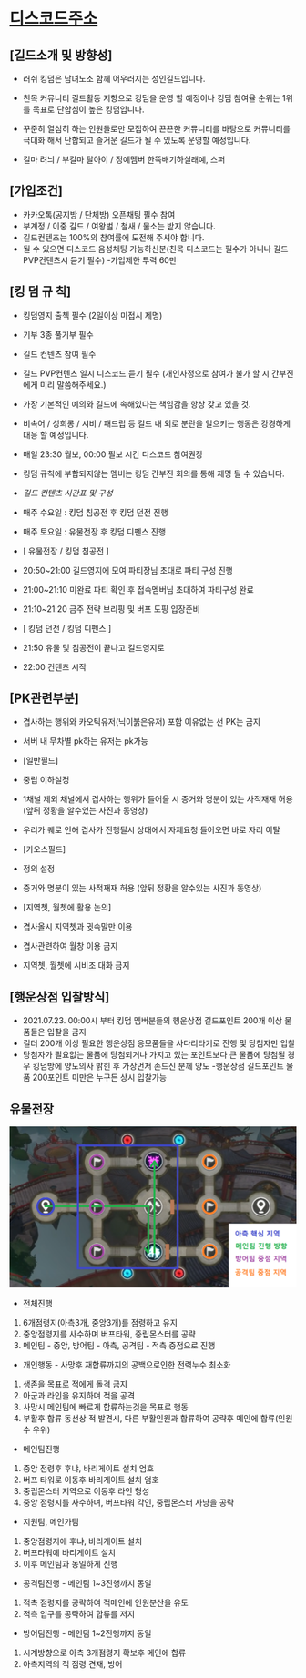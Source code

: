 # [디스코드주소](https://discord.com/invite/yufuZH9NKE)

## [길드소개 및 방향성]

- 러쉬 킹덤은 남녀노소 함께 어우러지는 성인길드입니다.
- 친목 커뮤니티 길드활동 지향으로 킹덤을 운영 할 예정이나 킹덤 참여율 순위는 1위를 목표로 단합심이 높은 킹덤입니다.
- 꾸준히 열심히 하는 인원들로만 모집하여 끈끈한 커뮤니티를 바탕으로 커뮤니티를 극대화 해서 단합되고 즐거운 길드가 될 수 있도록 운영할 예정입니다.

- 길마 려늬 / 부길마 달아이 / 정예멤버  한뚝배기하실래예, 스퍼


## [가입조건]

- 카카오톡(공지방 / 단체방) 오픈채팅 필수 참여
- 부계정 / 이중 길드 / 여왕벌 / 철새 / 물소는 받지 않습니다.
- 길드컨텐츠는 100%의 참여률에 도전해 주셔야 합니다.
- 될 수 있으면 디스코드 음성채팅 가능하신분(친목 디스코드는 필수가 아니나 길드 PVP컨텐츠시 듣기 필수)
-가입제한 투력 60만

## [킹 덤 규 칙]

- 킹덤영지 출첵 필수 (2일이상 미접시 제명)
- 기부 3종 풀기부 필수
- 길드 컨텐츠 참여 필수
- 길드 PVP컨텐츠 일시 디스코드 듣기 필수 (개인사정으로 참여가 불가 할 시 간부진에게 미리 말씀해주세요.)
- 가장 기본적인 예의와 길드에 속해있다는 책임감을 항상 갖고 있을 것.
- 비속어 / 성희롱 / 시비 / 패드립 등 길드 내 외로 분란을 일으키는 행동은 강경하게 대응 할 예정입니다.
- 매일 23:30 월보, 00:00 필보 시간 디스코드 참여권장
- 킹덤 규칙에 부합되지않는 멤버는 킹덤 간부진 회의를 통해 제명 될 수 있습니다.

- *길드 컨텐츠 시간표 및 구성*

- 매주 수요일 : 킹덤 침공전 후 킹덤 던전 진행
- 매주 토요일 : 유물전장 후 킹덤 디펜스 진행
- [ 유물전장 / 킹덤 침공전 ]
- 20:50~21:00 길드영지에 모여 파티장님 초대로 파티 구성 진행
- 21:00~21:10 미완료 파티 확인 후 접속멤버님 초대하여 파티구성 완료
- 21:10~21:20 금주 전략 브리핑 및 버프 도핑 입장준비

- [ 킹덤 던전 / 킹덤 디펜스 ] 
- 21:50 유물 및 침공전이 끝나고 길드영지로
- 22:00  컨텐츠 시작

## [PK관련부분]
- 겹사하는 행위와 카오틱유저(닉이붉은유저) 포함 이유없는 선 PK는 금지
- 서버 내 무차별 pk하는 유저는 pk가능

- [일반필드]
- 중립 이하설정
- 1채널 제외 채널에서 겹사하는 행위가 들어올 시 증거와 명분이 있는 사적재재 허용 (앞뒤 정황을 알수있는 사진과 동영상)
- 우리가 퀘로 인해 겹사가 진행될시 상대에서 자제요청 들어오면 바로 자리 이탈

- [카오스필드]
- 정의 설정
- 증거와 명분이 있는 사적재재 허용 (앞뒤 정황을 알수있는 사진과 동영상)

- [지역쳇, 월쳇에 활용 논의]
- 겹사올시 지역쳇과 귓속말만 이용 
- 겹사관련하여 월창 이용 금지
- 지역쳇, 월쳇에 시비조 대화 금지

## [행운상점 입찰방식]
- 2021.07.23. 00:00시 부터 킹덤 멤버분들의  행운상점 길드포인트 200개 이상 물품들은 입찰을 금지
- 길더 200개 이상 필요한 행운상점 응모품들을 사다리타기로 진행 및 당첨자만 입찰
- 당첨자가 필요없는 물품에 당첨되거나 가지고 있는 포인트보다 큰 물품에 당첨될 경우 킹덤방에 양도의사 밝힌 후 가장먼저 손드신 분께 양도
-행운상점 길드포인트 물품 200포인트 미만은 누구든 상시 입찰가능


## 유물전장
![유물전장](./map.png)
- 전체진행
1. 6개점령지(아측3개, 중앙3개)를 점령하고 유지
2. 중앙점령지를 사수하며 버프타워, 중립몬스터를 공략
3. 메인팀 - 중앙, 방어팀 - 아측, 공격팀 - 적측 중점으로 진행

- 개인행동 - 사망후 재합류까지의 공백으로인한 전력누수 최소화
1. 생존을 목표로 적에게 돌격 금지
2. 아군과 라인을 유지하며 적을 공격
3. 사망시 메인팀에 빠르게 합류하는것을 목표로 행동
4. 부활후 합류 동선상 적 발견시, 다른 부활인원과 합류하여 공략후 메인에 합류(인원수 우위)

- 메인팀진행
1. 중앙 점령후 후냐, 바리게이트 설치 엄호
2. 버프 타워로 이동후 바리게이트 설치 엄호
3. 중립몬스터 지역으로 이동후 라인 형성
4. 중앙 점령지를 사수하며, 버프타워 각인, 중립몬스터 사냥을 공략

- 지원팀, 메인가팀
1. 중앙점령지에 후냐, 바리게이트 설치
2. 버프타워에 바리게이트 설치
3. 이후 메인팀과 동일하게 진행

- 공격팀진행 - 메인팀 1~3진행까지 동일
1. 적측 점령지를 공략하여 적메인에 인원분산을 유도
2. 적측 입구를 공략하여 합류를 저지

- 방어팀진행 - 메인팀 1~2진행까지 동일
1. 시계방향으로 아측 3개점령지 확보후 메인에 합류
2. 아측지역의 적 점령 견재, 방어
